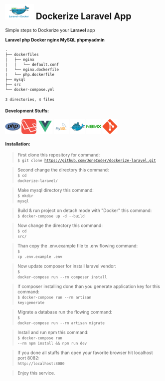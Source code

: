 # <img src="files/img/docker_laravel.png" height="48" alt="docker laravel" /> Dockerize Laravel App

Simple steps to Dockerize your **Laravel** app

**Laravel php Docker nginx MySQL phpmyadmin**

    .
    ├── dockerfiles
    │   ├── nginx
    │   │   └── default.conf  
    |   └── nginx.dockerfile
    |   └── php.dockerfile
    ├── mysql
    ├── src
    └── docker-compose.yml

    3 directories, 4 files

#### Development Stuffs:

<img height="48" src="files/img/php-original.svg" alt="php"> <img height="48" src="files/img/laravel-plain-wordmark.svg" alt="Laravel"> <img height="48" src="files/img/vue-original.svg" alt="vue"> <img height="48" src="files/img/mysql-original.svg" alt="mysql"> <img height="48" src="files/img/docker-original.svg" alt="Docker"> <img height="48" src="files/img/nginx-original.svg" alt="nginx"> <img height="48" src="files/img/git-original.svg" alt="git">

#### Installation:

>First clone this repository for command:<br/>
<code>$ git clone https://github.com/JoneCoder/dockerize-laravel.git</code>


>Second change the directory this command:<br/>
<code>$ cd dockerize-laravel/</code>

>Make mysql directory this command:<br/>
<code>$ mkdir mysql</code>

>Build & run project on detach mode with "Docker" this command:<br/>
<code>$ docker-compose up -d --build</code>

>Now change the directory this command:<br/>
<code>$ cd src/</code>

>Than copy the .env.example file to .env flowing command:<br/>
<code>$ cp .env.example .env</code>

>Now update composer for install laravel vendor:<br/>
<code>$ docker-compose run --rm composer install</code>

>If composer installing done than you generate application key for this command:<br/>
<code>$ docker-compose run --rm artisan key:generate</code>

>Migrate a database run the flowing command:<br/>
<code>$ docker-compose run --rm artisan migrate</code>


>Install and run npm this command:<br/>
<code>$ docker-compose run --rm npm install && npm run dev</code>


>If you done all stuffs than open your favorite browser hit localhost port 8082:<br/>
<code>http://localhost:8080</code>

>Enjoy this service.